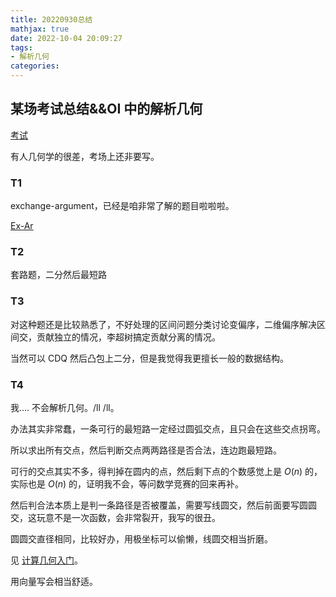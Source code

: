 ```yaml
---
title: 20220930总结
mathjax: true
date: 2022-10-04 20:09:27
tags:
- 解析几何
categories:
---
```


## 某场考试总结&&OI 中的解析几何

[考试](https://local.cwoi.com.cn:8443/contest/C0128)

有人几何学的很差，考场上还非要写。

### T1

exchange-argument，已经是咱非常了解的题目啦啦啦。

[Ex-Ar](https://huanyp.cn/2022/08/02/%E8%80%83%E8%AF%95%E6%80%BB%E7%BB%93/Exchange-Argument%E5%B0%8F%E6%80%BB%E7%BB%93/)

### T2

套路题，二分然后最短路

### T3

对这种题还是比较熟悉了，不好处理的区间问题分类讨论变偏序，二维偏序解决区间交，贡献独立的情况，李超树搞定贡献分离的情况。

当然可以 CDQ 然后凸包上二分，但是我觉得我更擅长一般的数据结构。

### T4

我.... 不会解析几何。/ll /ll。

办法其实非常蠢，一条可行的最短路一定经过圆弧交点，且只会在这些交点拐弯。

所以求出所有交点，然后判断交点两两路径是否合法，连边跑最短路。

可行的交点其实不多，得判掉在圆内的点，然后剩下点的个数感觉上是 $O(n)$ 的，实际也是 $O(n)$ 的，证明我不会，等问数学竞赛的回来再补。

然后判合法本质上是判一条路径是否被覆盖，需要写线圆交，然后前面要写圆圆交，这玩意不是一次函数，会非常裂开，我写的很丑。

圆圆交直径相同，比较好办，用极坐标可以偷懒，线圆交相当折磨。

见 [计算几何入门](https://huanyp.cn/2022/10/04/%E8%AE%A1%E7%AE%97%E5%87%A0%E4%BD%95%E5%85%A5%E9%97%A8/)。

用向量写会相当舒适。



